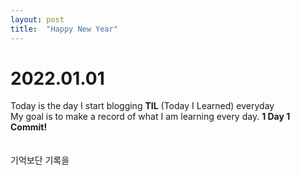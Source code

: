 ```yaml
---
layout: post
title:  "Happy New Year"
---
```


# 2022.01.01

Today is the day I start blogging **TIL** (Today I Learned) everyday  
My goal is to make a record of what I am learning every day. **1 Day 1 Commit!**  
</br>
</br>
기억보단 기록을
